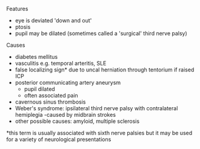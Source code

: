 Features  
* eye is deviated 'down and out'
* ptosis
* pupil may be dilated (sometimes called a 'surgical' third nerve palsy)

  
Causes  
* diabetes mellitus
* vasculitis e.g. temporal arteritis, SLE
* false localizing sign\* due to uncal herniation through tentorium if raised ICP
* posterior communicating artery aneurysm
	+ pupil dilated
	+ often associated pain
* cavernous sinus thrombosis
* Weber's syndrome: ipsilateral third nerve palsy with contralateral hemiplegia \-caused by midbrain strokes
* other possible causes: amyloid, multiple sclerosis

  
\*this term is usually associated with sixth nerve palsies but it may be used for a variety of neurological presentations